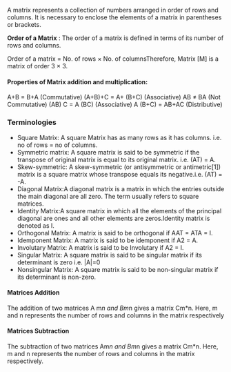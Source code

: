 A matrix represents a collection of numbers arranged in order of rows and columns. It is necessary to enclose the elements of a matrix in parentheses or brackets.


**Order of a Matrix** : The order of a matrix is defined in terms of its number of rows and columns.
 

Order of a matrix = No. of rows × No. of columnsTherefore, Matrix [M] is a matrix of order 3 × 3.

#### Properties of Matrix addition and multiplication:

A+B = B+A (Commutative)
(A+B)+C = A+ (B+C) (Associative)
AB ≠ BA (Not Commutative)
(AB) C = A (BC) (Associative)
A (B+C) = AB+AC (Distributive)

### Terminologies
* Square Matrix: A square Matrix has as many rows as it has columns. i.e. no of rows = no of columns.
* Symmetric matrix: A square matrix is said to be symmetric if the transpose of original matrix is equal to its original matrix. i.e. (AT) = A.
* Skew-symmetric: A skew-symmetric (or antisymmetric or antimetric[1]) matrix is a square matrix whose transpose equals its negative.i.e. (AT) = -A.
* Diagonal Matrix:A diagonal matrix is a matrix in which the entries outside the main diagonal are all zero. The term usually refers to square matrices.
* Identity Matrix:A square matrix in which all the elements of the principal diagonal are ones and all other elements are zeros.Identity matrix is denoted as I.
* Orthogonal Matrix: A matrix is said to be orthogonal if AAT = ATA = I.
* Idemponent Matrix: A matrix is said to be idemponent if A2 = A.
* Involutary Matrix: A matrix is said to be Involutary if A2 = I.
* Singular Matrix: A square matrix is said to be singular matrix if its determinant is zero i.e. |A|=0
* Nonsingular Matrix: A square matrix is said to be non-singular matrix if its determinant is non-zero.


#### Matrices Addition
The addition of two matrices A m*n and Bm*n gives a matrix Cm*n. Here, m and n represents the number of rows and columns in the matrix respectively

#### Matrices Subtraction
The subtraction of two matrices Am*n and Bm*n gives a matrix Cm*n. Here, m and n represents the number of rows and columns in the matrix respectively.
